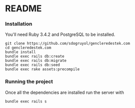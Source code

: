 # README
### Installation

You'll need Ruby 3.4.2 and PostgreSQL to be installed.

```
git clone https://github.com/sdogruyol/gencleredestek.com
cd gencleredestek.com
bundle install
bundle exec rails db:create
bundle exec rails db:migrate
bundle exec rails db:seed
bundle exec rake assets:precompile
```

### Running the project

Once all the dependencies are installed run the server with

```
bundle exec rails s
```

